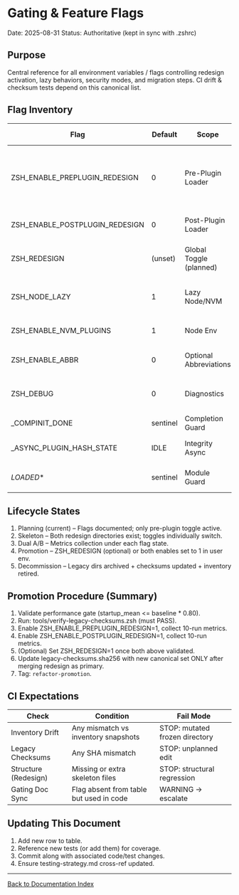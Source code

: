 # Gating & Feature Flags
Date: 2025-08-31
Status: Authoritative (kept in sync with .zshrc)

## Purpose
Central reference for all environment variables / flags controlling redesign activation, lazy behaviors, security modes, and migration steps. CI drift & checksum tests depend on this canonical list.

## Flag Inventory
| Flag | Default | Scope | Phase | Effect | Test Coverage |
|------|---------|-------|-------|--------|---------------|
| ZSH_ENABLE_PREPLUGIN_REDESIGN | 0 | Pre-Plugin Loader | Pre-Plugin Migration | Switches from `.zshrc.pre-plugins.d` → `.zshrc.pre-plugins.d.REDESIGN` | test-preplugin-structure, test-preplugin-no-compinit |
| ZSH_ENABLE_POSTPLUGIN_REDESIGN | 0 | Post-Plugin Loader | Post-Plugin Skeleton | Switches from `.zshrc.d` → `.zshrc.d.REDESIGN` | test-postplugin-structure |
| ZSH_REDESIGN | (unset) | Global Toggle (planned) | Promotion | Potential umbrella to enable both redesign phases simultaneously | (future) |
| ZSH_NODE_LAZY | 1 | Lazy Node/NVM | Performance | Keeps Node/npm wrappers lazy even if plugin set loads early | (pending) |
| ZSH_ENABLE_NVM_PLUGINS | 1 | Node Env | Feature | Enables nvm/npm plugin registration if present | (pending) |
| ZSH_ENABLE_ABBR | 0 | Optional Abbreviations | Enhancement | Enables abbreviation plugin (not core) | (future) |
| ZSH_DEBUG | 0 | Diagnostics | Any | Enables verbose debug instrumentation & timing logs | run-all-tests harness |
| _COMPINIT_DONE | sentinel | Completion Guard | Core & Redesign | Ensures single compinit execution | compinit audit tests |
| _ASYNC_PLUGIN_HASH_STATE | IDLE | Integrity Async | Deferred (80) | Tracks async plugin hash scan state | (future security tests) |
| _LOADED_* | sentinel | Module Guard | All Modules | Prevents double-sourcing & drift detection | structure tests |

## Lifecycle States
1. Planning (current) – Flags documented; only pre-plugin toggle active.
2. Skeleton – Both redesign directories exist; toggles individually switch.
3. Dual A/B – Metrics collection under each flag state.
4. Promotion – ZSH_REDESIGN (optional) or both enables set to 1 in user env.
5. Decommission – Legacy dirs archived + checksums updated + inventory retired.

## Promotion Procedure (Summary)
1. Validate performance gate (startup_mean <= baseline * 0.80).
2. Run: tools/verify-legacy-checksums.zsh (must PASS).
3. Enable ZSH_ENABLE_PREPLUGIN_REDESIGN=1, collect 10-run metrics.
4. Enable ZSH_ENABLE_POSTPLUGIN_REDESIGN=1, collect 10-run metrics.
5. (Optional) Set ZSH_REDESIGN=1 once both above validated.
6. Update legacy-checksums.sha256 with new canonical set ONLY after merging redesign as primary.
7. Tag: `refactor-promotion`.

## CI Expectations
| Check | Condition | Fail Mode |
|-------|-----------|-----------|
| Inventory Drift | Any mismatch vs inventory snapshots | STOP: mutated frozen directory |
| Legacy Checksums | Any SHA mismatch | STOP: unplanned edit |
| Structure (Redesign) | Missing or extra skeleton files | STOP: structural regression |
| Gating Doc Sync | Flag absent from table but used in code | WARNING → escalate |

## Updating This Document
1. Add new row to table.
2. Reference new tests (or add them) for coverage.
3. Commit along with associated code/test changes.
4. Ensure testing-strategy.md cross-ref updated.

---
[Back to Documentation Index](../README.md)
